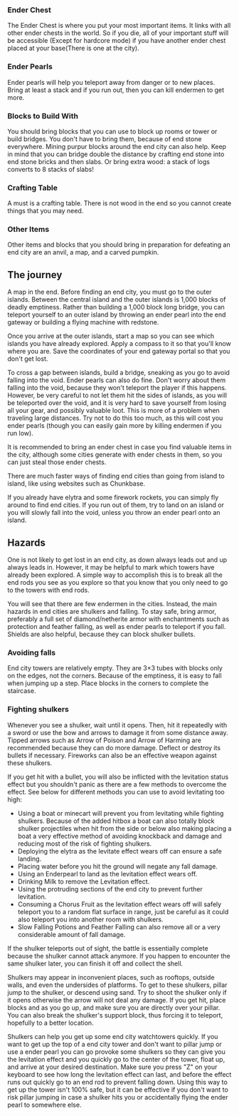 ### Ender Chest
The Ender Chest is where you put your most important items. It links with all other ender chests in the world. So if you die, all of your important stuff will be accessible (Except for hardcore mode) if you have another ender chest placed at your base(There is one at the city).

### Ender Pearls
Ender pearls will help you teleport away from danger or to new places. Bring at least a stack and if you run out, then you can kill endermen to get more.

### Blocks to Build With
You should bring blocks that you can use to block up rooms or tower or build bridges. You don't have to bring them, because of end stone everywhere. Mining purpur blocks around the end city can also help. Keep in mind that you can bridge double the distance by crafting end stone into end stone bricks and then slabs. Or bring extra wood: a stack of logs converts to 8 stacks of slabs!

### Crafting Table
A must is a crafting table. There is not wood in the end so you cannot create things that you may need.

### Other Items
Other items and blocks that you should bring in preparation for defeating an end city are an anvil, a map, and a carved pumpkin.

## The journey
A map in the end.
Before finding an end city, you must go to the outer islands. Between the central island and the outer islands is 1,000 blocks of deadly emptiness. Rather than building a 1,000 block long bridge, you can teleport yourself to an outer island by throwing an ender pearl into the end gateway or building a flying machine with redstone.

Once you arrive at the outer islands, start a map so you can see which islands you have already explored. Apply a compass to it so that you'll know where you are. Save the coordinates of your end gateway portal so that you don't get lost.

To cross a gap between islands, build a bridge, sneaking as you go to avoid falling into the void. Ender pearls can also do fine. Don't worry about them falling into the void, because they won't teleport the player if this happens. However, be very careful to not let them hit the sides of islands, as you will be teleported over the void, and it is very hard to save yourself from losing all your gear, and possibly valuable loot. This is more of a problem when traveling large distances. Try not to do this too much, as this will cost you ender pearls (though you can easily gain more by killing endermen if you run low).

It is recommended to bring an ender chest in case you find valuable items in the city, although some cities generate with ender chests in them, so you can just steal those ender chests.

There are much faster ways of finding end cities than going from island to island, like using websites such as Chunkbase.

If you already have elytra and some firework rockets, you can simply fly around to find end cities. If you run out of them, try to land on an island or you will slowly fall into the void, unless you throw an ender pearl onto an island.

## Hazards
One is not likely to get lost in an end city, as down always leads out and up always leads in. However, it may be helpful to mark which towers have already been explored. A simple way to accomplish this is to break all the end rods you see as you explore so that you know that you only need to go to the towers with end rods. 

You will see that there are few endermen in the cities. Instead, the main hazards in end cities are shulkers and falling. To stay safe, bring armor, preferably a full set of diamond/netherite armor with enchantments such as protection and feather falling, as well as ender pearls to teleport if you fall. Shields are also helpful, because they can block shulker bullets.

### Avoiding falls
End city towers are relatively empty. They are 3×3 tubes with blocks only on the edges, not the corners. Because of the emptiness, it is easy to fall when jumping up a step. Place blocks in the corners to complete the staircase.

### Fighting shulkers
Whenever you see a shulker, wait until it opens. Then, hit it repeatedly with a sword or use the bow and arrows to damage it from some distance away. Tipped arrows such as Arrow of Poison and Arrow of Harming are recommended because they can do more damage. Deflect or destroy its bullets if necessary. Fireworks can also be an effective weapon against these shulkers.

If you get hit with a bullet, you will also be inflicted with the levitation status effect but you shouldn't panic as there are a few methods to overcome the effect. See below for different methods you can use to avoid levitating too high:

- Using a boat or minecart will prevent you from levitating while fighting shulkers. Because of the added hitbox a boat can also totally block shulker projectiles when hit from the side or below also making placing a boat a very effective method of avoiding knockback and damage and reducing most of the risk of fighting shulkers.
- Deploying the elytra as the levitate effect wears off can ensure a safe landing.
- Placing water before you hit the ground will negate any fall damage.
- Using an Enderpearl to land as the levitation effect wears off.
- Drinking Milk to remove the Levitation effect.
- Using the protruding sections of the end city to prevent further levitation.
- Consuming a Chorus Fruit as the levitation effect wears off will safely teleport you to a random flat surface in range, just be careful as it could also teleport you into another room with shulkers.
- Slow Falling Potions and Feather Falling can also remove all or a very considerable amount of fall damage.

If the shulker teleports out of sight, the battle is essentially complete because the shulker cannot attack anymore. If you happen to encounter the same shulker later, you can finish it off and collect the shell.

Shulkers may appear in inconvenient places, such as rooftops, outside walls, and even the undersides of platforms. To get to these shulkers, pillar jump to the shulker, or descend using sand. Try to shoot the shulker only if it opens otherwise the arrow will not deal any damage. If you get hit, place blocks and as you go up, and make sure you are directly over your pillar. You can also break the shulker's support block, thus forcing it to teleport, hopefully to a better location. 

Shulkers can help you get up some end city watchtowers quickly. If you want to get up the top of a end city tower and don't want to pillar jump or use a ender pearl you can go provoke some shulkers so they can give you the levitation effect and you quickly go to the center of the tower, float up, and arrive at your desired destination. Make sure you press "Z" on your keyboard to see how long the levitation effect can last, and before the effect runs out quickly go to an end rod to prevent falling down. Using this way to get up the tower isn't 100% safe, but it can be effective if you don't want to risk pillar jumping in case a shulker hits you or accidentally flying the ender pearl to somewhere else.

